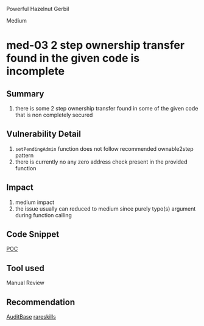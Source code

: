 Powerful Hazelnut Gerbil

Medium

# med-03 2 step ownership transfer found in the given code is incomplete

## Summary

1. there is some 2 step ownership transfer found in some of the given code that is non completely secured

## Vulnerability Detail

1. `setPendingAdmin` function does not follow recommended ownable2step pattern
2. there is currently no any zero address check present in the provided function

## Impact

1. medium impact
3. the issue usually can reduced to medium since purely typo(s) argument during function calling

## Code Snippet

[POC](https://github.com/sherlock-audit/2024-06-union-finance-update-2/blob/main/union-v2-contracts/contracts/Controller.sol#L116-L122)

## Tool used

Manual Review

## Recommendation

[AuditBase](https://detectors.auditbase.com/use-ownable2step-solidity)
[rareskills](https://www.rareskills.io/post/openzeppelin-ownable2step)